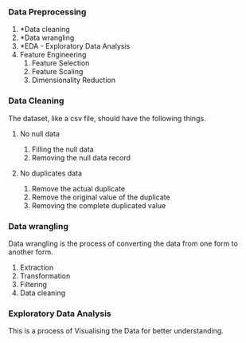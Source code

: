 ### Data Preprocessing
1. *Data cleaning
2. *Data wrangling
3. *EDA - Exploratory Data Analysis
4. Feature Engineering
   1. Feature Selection
   2. Feature Scaling
   3. Dimensionality Reduction

### Data Cleaning
The dataset, like a csv file, should have the following things.
1. No null data
   1. Filling the null data 
   2. Removing the null data record

2. No duplicates data
   1. Remove the actual duplicate
   2. Remove the original value of the duplicate
   3. Removing the complete duplicated value

### Data wrangling
Data wrangling is the process of converting the data from one form to another form.
1. Extraction
2. Transformation
3. Filtering
4. Data cleaning

### Exploratory Data Analysis
This is a process of Visualising the Data for better understanding.
